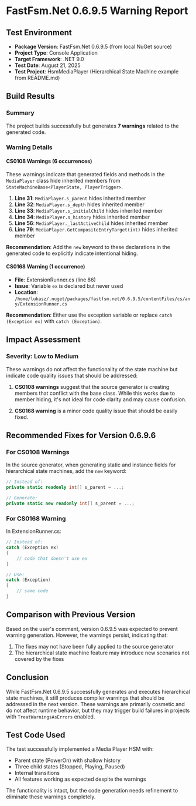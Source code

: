 # FastFsm.Net 0.6.9.5 Warning Report

## Test Environment
- **Package Version**: FastFsm.Net 0.6.9.5 (from local NuGet source)
- **Project Type**: Console Application
- **Target Framework**: .NET 9.0
- **Test Date**: August 21, 2025
- **Test Project**: HsmMediaPlayer (Hierarchical State Machine example from README.md)

## Build Results

### Summary
The project builds successfully but generates **7 warnings** related to the generated code.

### Warning Details

#### CS0108 Warnings (6 occurrences)
These warnings indicate that generated fields and methods in the `MediaPlayer` class hide inherited members from `StateMachineBase<PlayerState, PlayerTrigger>`.

1. **Line 31**: `MediaPlayer.s_parent` hides inherited member
2. **Line 32**: `MediaPlayer.s_depth` hides inherited member  
3. **Line 33**: `MediaPlayer.s_initialChild` hides inherited member
4. **Line 34**: `MediaPlayer.s_history` hides inherited member
5. **Line 56**: `MediaPlayer._lastActiveChild` hides inherited member
6. **Line 79**: `MediaPlayer.GetCompositeEntryTarget(int)` hides inherited member

**Recommendation**: Add the `new` keyword to these declarations in the generated code to explicitly indicate intentional hiding.

#### CS0168 Warning (1 occurrence)
- **File**: ExtensionRunner.cs (line 86)
- **Issue**: Variable `ex` is declared but never used
- **Location**: `/home/lukasz/.nuget/packages/fastfsm.net/0.6.9.5/contentFiles/cs/any/ExtensionRunner.cs`

**Recommendation**: Either use the exception variable or replace `catch (Exception ex)` with `catch (Exception)`.

## Impact Assessment

### Severity: **Low to Medium**

These warnings do not affect the functionality of the state machine but indicate code quality issues that should be addressed:

1. **CS0108 warnings** suggest that the source generator is creating members that conflict with the base class. While this works due to member hiding, it's not ideal for code clarity and may cause confusion.

2. **CS0168 warning** is a minor code quality issue that should be easily fixed.

## Recommended Fixes for Version 0.6.9.6

### For CS0108 Warnings
In the source generator, when generating static and instance fields for hierarchical state machines, add the `new` keyword:

```csharp
// Instead of:
private static readonly int[] s_parent = ...;

// Generate:
private static new readonly int[] s_parent = ...;
```

### For CS0168 Warning
In ExtensionRunner.cs:

```csharp
// Instead of:
catch (Exception ex)
{
    // code that doesn't use ex
}

// Use:
catch (Exception)
{
    // same code
}
```

## Comparison with Previous Version

Based on the user's comment, version 0.6.9.5 was expected to prevent warning generation. However, the warnings persist, indicating that:

1. The fixes may not have been fully applied to the source generator
2. The hierarchical state machine feature may introduce new scenarios not covered by the fixes

## Conclusion

While FastFsm.Net 0.6.9.5 successfully generates and executes hierarchical state machines, it still produces compiler warnings that should be addressed in the next version. These warnings are primarily cosmetic and do not affect runtime behavior, but they may trigger build failures in projects with `TreatWarningsAsErrors` enabled.

## Test Code Used

The test successfully implemented a Media Player HSM with:
- Parent state (PowerOn) with shallow history
- Three child states (Stopped, Playing, Paused)
- Internal transitions
- All features working as expected despite the warnings

The functionality is intact, but the code generation needs refinement to eliminate these warnings completely.
